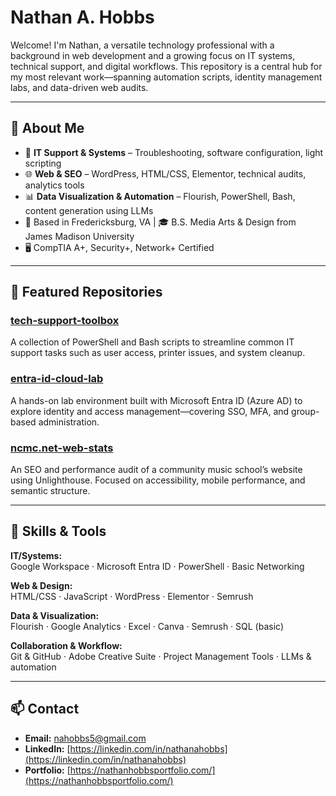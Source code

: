 # Nathan A. Hobbs

Welcome! I'm Nathan, a versatile technology professional with a background in web development and a growing focus on IT systems, technical support, and digital workflows. This repository is a central hub for my most relevant work—spanning automation scripts, identity management labs, and data-driven web audits.

---

## 🔧 About Me

- 🧰 **IT Support & Systems** – Troubleshooting, software configuration, light scripting
- 🌐 **Web & SEO** – WordPress, HTML/CSS, Elementor, technical audits, analytics tools
- 📊 **Data Visualization & Automation** – Flourish, PowerShell, Bash, content generation using LLMs
- 📍 Based in Fredericksburg, VA | 🎓 B.S. Media Arts & Design from James Madison University
- 🖥️ CompTIA A+, Security+, Network+ Certified

---

## 📌 Featured Repositories

### [tech-support-toolbox](https://github.com/nahobbs5/tech-support-toolbox)
A collection of PowerShell and Bash scripts to streamline common IT support tasks such as user access, printer issues, and system cleanup.

### [entra-id-cloud-lab](https://github.com/nahobbs5/entra-id-cloud-lab)
A hands-on lab environment built with Microsoft Entra ID (Azure AD) to explore identity and access management—covering SSO, MFA, and group-based administration.

### [ncmc.net-web-stats](https://github.com/nahobbs5/ncmc.net-web-stats)
An SEO and performance audit of a community music school’s website using Unlighthouse. Focused on accessibility, mobile performance, and semantic structure.

---

## 🧠 Skills & Tools

**IT/Systems:**  
Google Workspace · Microsoft Entra ID · PowerShell · Basic Networking

**Web & Design:**  
HTML/CSS · JavaScript · WordPress · Elementor · Semrush

**Data & Visualization:**  
Flourish · Google Analytics · Excel · Canva · Semrush · SQL (basic)

**Collaboration & Workflow:**  
Git & GitHub · Adobe Creative Suite · Project Management Tools · LLMs & automation

---

## 📫 Contact

- **Email:** [nahobbs5@gmail.com](mailto:nahobbs5@gmail.com) 
- **LinkedIn:** [https://linkedin.com/in/nathanahobbs](https://linkedin.com/in/nathanahobbs)  
- **Portfolio:** [https://nathanhobbsportfolio.com/](https://nathanhobbsportfolio.com/)



